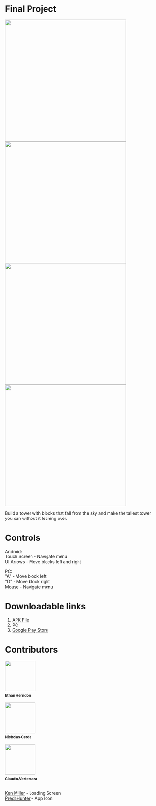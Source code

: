 # Final Project 

<p float="left">
  <img src="https://github.com/HerndonE/CST-326-Final-using-Unity/blob/master/Images/TT3.jpg" width="400" />
  <img src="https://github.com/HerndonE/CST-326-Final-using-Unity/blob/master/Images/TT1.jpg" width="400" /> 
  <img src="https://github.com/HerndonE/CST-326-Final-using-Unity/blob/master/Images/TT2.jpg" width="400" />
  <img src="https://github.com/HerndonE/CST-326-Final-using-Unity/blob/master/Images/TT4.jpg" width="400" />
</p>
   
Build a tower with blocks that fall from the sky and make the tallest tower you can without it leaning over.          

# Controls
Android:    
Touch Screen - Navigate menu    
UI Arrows - Move blocks left and right

PC:    
"A" - Move block left    
"D" - Move block right    
Mouse - Navigate menu  
   
    
# Downloadable links    
1. [APK File](https://drive.google.com/uc?id=1_vx5k-SFnfeXmO6y89Ya_OWb7lKycQge&export=download)
2. [PC](https://drive.google.com/uc?id=1c_8xHUZIir9ISMYnINYkxb0lb7TyMyzi&export=download)   
3. [Google Play Store](https://play.google.com/store/apps/details?id=com.EchoCharlieNovember.TowerTopper&hl=en_US)  

# Contributors      

<thead>
<tr>
<th align="center"><a href="https://github.com/HerndonE"><img src="https://avatars2.githubusercontent.com/u/16469939?s=460&v=4" width="100px;" style="max-width:100%;"><sub><br><b>Ethan Herndon</b></sub></a><br></th><br>
<th align="center"><a href="https://github.com/NicholasCerda"><img src="https://avatars3.githubusercontent.com/u/38229689?s=460&v=4" width="100px;" style="max-width:100%;"><sub><br><b>Nicholas Cerda</b></sub></a><br></th><br>
<th align="center"><a href="https://github.com/cvcsumb"><img src="https://avatars3.githubusercontent.com/u/46950170?s=460&u=5d20259656411cc51335db20f58ec5283c6767c4&v=4" width="100px;" style="max-width:100%;"><sub><br><b>Claudio Vertemara</b></sub></a><br></th>
</tr>
</thead>
<br>  
    
[Ken Miller](https://www.videoventure.org/) - Loading Screen    
[PredaHunter](https://steamcommunity.com/profiles/76561198065368630/myworkshopfiles/) - App Icon

